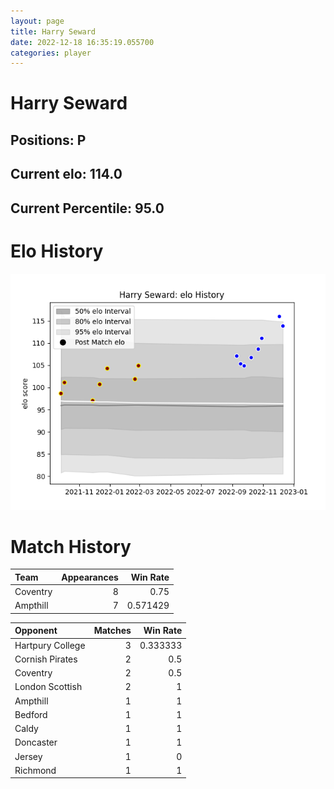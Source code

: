 ```yaml
---  
layout: page  
title: Harry Seward  
date: 2022-12-18 16:35:19.055700  
categories: player  
---
```

# Harry Seward

## Positions: P

## Current elo: 114.0

## Current Percentile: 95.0

# Elo History


![elo history](history_HarrySeward.png)
# Match History


| Team     |   Appearances |   Win Rate |
|:---------|--------------:|-----------:|
| Coventry |             8 |   0.75     |
| Ampthill |             7 |   0.571429 |

| Opponent         |   Matches |   Win Rate |
|:-----------------|----------:|-----------:|
| Hartpury College |         3 |   0.333333 |
| Cornish Pirates  |         2 |   0.5      |
| Coventry         |         2 |   0.5      |
| London Scottish  |         2 |   1        |
| Ampthill         |         1 |   1        |
| Bedford          |         1 |   1        |
| Caldy            |         1 |   1        |
| Doncaster        |         1 |   1        |
| Jersey           |         1 |   0        |
| Richmond         |         1 |   1        |